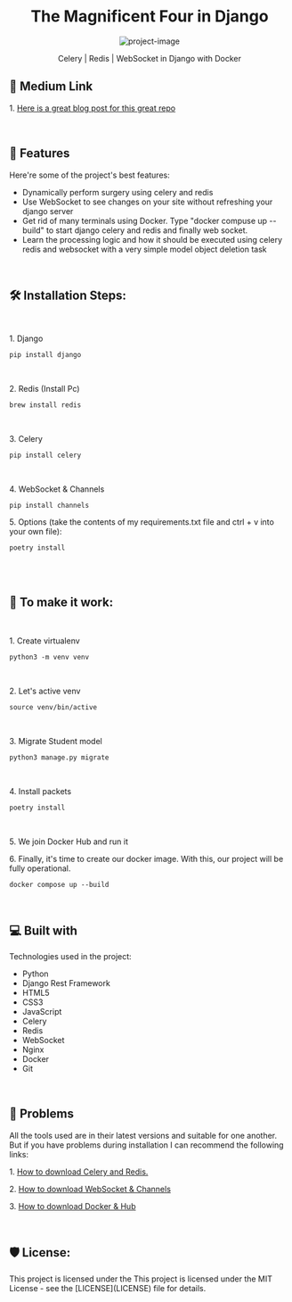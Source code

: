 <h1 align="center" id="title">The Magnificent Four in Django</h1>

<p align="center"><img src="https://cdn-images-1.medium.com/max/1600/1*y85gp8YpXOznN7P7vBhZQQ.jpeg" alt="project-image"></p>

<p id="description" align="center">Celery | Redis | WebSocket in Django with Docker</p>

<h2>🫦 Medium Link</h2>
<p>1. <a href="https://hormat.medium.com/celery-redis-websocket-in-django-with-docker-40d534ba9071">Here is a great blog post for this great repo</a></p>

</br>
<h2>🧐 Features</h2>

Here're some of the project's best features:

*   Dynamically perform surgery using celery and redis
*   Use WebSocket to see changes on your site without refreshing your django server
*   Get rid of many terminals using Docker. Type "docker compuse up --build" to start django celery and redis and finally web socket.
*   Learn the processing logic and how it should be executed using celery redis and websocket with a very simple model object deletion task

</br>
<h2>🛠️ Installation Steps:</h2>
</br>

<p>1. Django</p>

```
pip install django
```
</br>

<p>2. Redis (Install Pc)</p>

```
brew install redis
```
</br>

<p>3. Celery</p>

```
pip install celery
```
</br>

<p>4. WebSocket & Channels</p>

```
pip install channels
```
<p>5. Options (take the contents of my requirements.txt file and ctrl + v into your own file):</p>

```
poetry install
```
</br>


</br>
<h2>🛜 To make it work: </h2>
</br>
<p>1. Create virtualenv</p>

```
python3 -m venv venv
```
</br>

<p>2. Let's active venv</p>

```
source venv/bin/active
```
</br>

<p>3. Migrate Student model</p>

```
python3 manage.py migrate
```
</br>

<p>4. Install packets</p>

```
poetry install
```
</br>

<p>5. We join Docker Hub and run it</p>

<p>6. Finally, it's time to create our docker image. With this, our project will be fully operational.</p>

```
docker compose up --build
```
</br>
  
<h2>💻 Built with</h2>

Technologies used in the project:

*   Python
*   Django Rest Framework
*   HTML5
*   CSS3
*   JavaScript
*   Celery
*   Redis
*   WebSocket
*   Nginx
*   Docker
*   Git
</br>

<h2>😬 Problems</h2>

All the tools used are in their latest versions and suitable for one another. But if you have problems during installation I can recommend the following links:
<p>1. <a href="https://docs.celeryq.dev/en/stable/getting-started/backends-and-brokers/redis.html">How to download Celery and Redis.</a></p>
<p>2. <a href="https://medium.com/@adabur/introduction-to-django-channels-and-websockets-cb38cd015e29">How to download WebSocket & Channels</a></p>
<p>3. <a href="https://www.docker.com/products/docker-desktop/">How to download Docker & Hub</a></p>

</br>
<h2>🛡️ License:</h2>

This project is licensed under the This project is licensed under the MIT License - see the \[LICENSE\](LICENSE) file for details.
